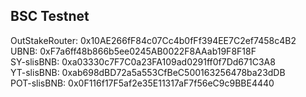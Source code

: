 ## BSC Testnet

OutStakeRouter: 0x10AE266fF84c07Cc4b0fFf394EE7C2ef7458c4B2
UBNB: 0xF7a6ff48b866b5ee0245AB0022F8AAab19F8F18F  
SY-slisBNB: 0xa03330c7F7C0a23FA109ad0291ff0f7Dd671C3A8  
YT-slisBNB: 0xab698dBD72a5a553CfBeC500163256478ba23dDB  
POT-slisBNB: 0x0F116f17F5af2e35E11317aF7f56eC9c9BBE4440
